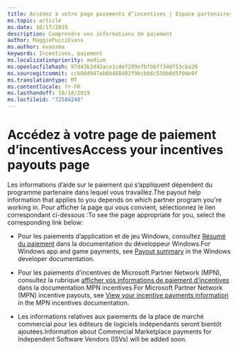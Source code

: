 ```yaml
---
title: Accédez à votre page paiements d’incentives | Espace partenaires
ms.topic: article
ms.date: 10/17/2019
description: Comprendre vos informations de paiement
author: MaggiePucciEvans
ms.author: evansma
keywords: Incentives, paiement
ms.localizationpriority: medium
ms.openlocfilehash: 97d43b2d42ace1c4ef289efbfb6ff34df53cba20
ms.sourcegitcommit: ccb08d947ab6b488d02f9bcbb6c550b0d5f0de9f
ms.translationtype: MT
ms.contentlocale: fr-FR
ms.lasthandoff: 10/18/2019
ms.locfileid: "72584248"
---
```

# <a name="access-your-incentives-payouts-page"></a><span data-ttu-id="48819-104">Accédez à votre page de paiement d’incentives</span><span class="sxs-lookup"><span data-stu-id="48819-104">Access your incentives payouts page</span></span>

<span data-ttu-id="48819-105">Les informations d’aide sur le paiement qui s’appliquent dépendent du programme partenaire dans lequel vous travaillez.</span><span class="sxs-lookup"><span data-stu-id="48819-105">The payout help information that applies to you depends on which partner program you're working in.</span></span> <span data-ttu-id="48819-106">Pour afficher la page qui vous convient, sélectionnez le lien correspondant ci-dessous :</span><span class="sxs-lookup"><span data-stu-id="48819-106">To see the page appropriate for you, select the corresponding link below:</span></span>

- <span data-ttu-id="48819-107">Pour les paiements d’application et de jeu Windows, consultez [Résumé du paiement](https://docs.microsoft.com/en-us/windows/uwp/publish/payout-summary) dans la documentation du développeur Windows.</span><span class="sxs-lookup"><span data-stu-id="48819-107">For Windows app and game payments, see [Payout summary](https://docs.microsoft.com/en-us/windows/uwp/publish/payout-summary) in the Windows developer documentation.</span></span>

- <span data-ttu-id="48819-108">Pour les paiements d’incentives de Microsoft Partner Network (MPN), consultez la rubrique [afficher vos informations de paiement d’incentives](understand-incentive-payouts.md) dans la documentation MPN incentives.</span><span class="sxs-lookup"><span data-stu-id="48819-108">For Microsoft Partner Network (MPN) incentive payouts, see [View your incentive payments information](understand-incentive-payouts.md) in the MPN incentives documentation.</span></span>

- <span data-ttu-id="48819-109">Les informations relatives aux paiements de la place de marché commercial pour les éditeurs de logiciels indépendants seront bientôt ajoutées.</span><span class="sxs-lookup"><span data-stu-id="48819-109">Information about Commercial Marketplace payments for Independent Software Vendors (ISVs) will be added soon.</span></span>
